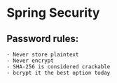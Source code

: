 # Spring Security
  ## Password rules: 
    - Never store plaintext
    - Never encrypt
    - SHA-256 is considered crackable
    - bcrypt it the best option today
  
